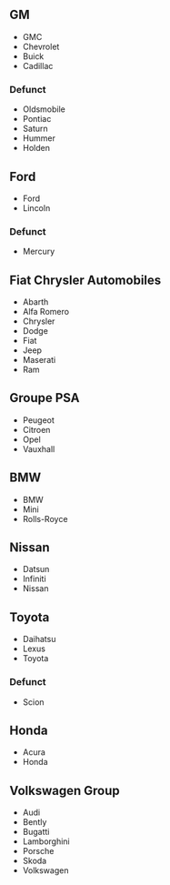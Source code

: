 ## GM
* GMC
* Chevrolet
* Buick
* Cadillac
### Defunct
* Oldsmobile
* Pontiac
* Saturn
* Hummer
* Holden

## Ford
* Ford
* Lincoln
### Defunct
* Mercury

## Fiat Chrysler Automobiles
* Abarth
* Alfa Romero
* Chrysler
* Dodge
* Fiat
* Jeep
* Maserati
* Ram

## Groupe PSA
* Peugeot
* Citroen
* Opel
* Vauxhall

## BMW
* BMW
* Mini
* Rolls-Royce

## Nissan
* Datsun
* Infiniti
* Nissan

## Toyota
* Daihatsu
* Lexus
* Toyota
### Defunct
* Scion

## Honda
* Acura
* Honda

## Volkswagen Group
* Audi
* Bently
* Bugatti
* Lamborghini
* Porsche
* Skoda
* Volkswagen